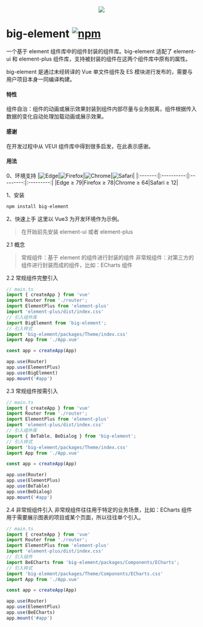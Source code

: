 <h1 align="center">
<img src="https://img.shields.io/badge/BE-big--element-42b883"/>
</h1>

# big-element <a href='https://www.npmjs.com/package/big-element'>![npm](https://img.shields.io/npm/v/big-element?color=42b883&style=for-the-badge)</a>

一个基于 element 组件库中的组件封装的组件库。big-element 适配了 element-ui 和 element-plus 组件库，支持被封装的组件在这两个组件库中原有的属性。

big-element 是通过未经转译的 Vue 单文件组件及 ES 模块进行发布的，需要与用户项目本身一同编译构建。

#### 特性

组件自治：组件的动画或展示效果封装到组件内部尽量与业务脱离，组件根据传入数据的变化自动处理加载动画或展示效果。

#### 感谢

在开发过程中从 VEUI 组件库中得到很多启发，在此表示感谢。

#### 用法

0、环境支持
|<img src="https://cdn.jsdelivr.net/npm/@browser-logos/edge/edge_32x32.png" alt="Edge">|![Firefox](https://cdn.jsdelivr.net/npm/@browser-logos/firefox/firefox_32x32.png)|![Chrome](https://cdn.jsdelivr.net/npm/@browser-logos/chrome/chrome_32x32.png)|![Safari](https://cdn.jsdelivr.net/npm/@browser-logos/safari/safari_32x32.png)|
|:-------:|:----------:|:---------:|:---------:|
|Edge ≥ 79|Firefox ≥ 78|Chrome ≥ 64|Safari ≥ 12|

1、安装

```bash
npm install big-element
```

2、快速上手
这里以 Vue3 为开发环境作为示例。
> 在开始前先安装 element-ui 或者 element-plus

2.1 概念
>常规组件：基于 element 的组件进行封装的组件
>非常规组件：对第三方的组件进行封装而成的组件，比如：ECharts 组件

2.2 常规组件完整引入

```javascript
// main.ts
import { createApp } from 'vue'
import Router from './router';
import ElementPlus from 'element-plus'
import 'element-plus/dist/index.css'
// 引入组件库
import BigElement from 'big-element';
// 引入样式
import 'big-element/packages/Theme/index.css'
import App from './App.vue'

const app = createApp(App)

app.use(Router)
app.use(ElementPlus)
app.use(BigElement)
app.mount('#app')
```

2.3 常规组件按需引入

```javascript
// main.ts
import { createApp } from 'vue'
import Router from './router';
import ElementPlus from 'element-plus'
import 'element-plus/dist/index.css'
// 引入组件库
import { BeTable, BeDialog } from 'big-element';
// 引入样式
import 'big-element/packages/Theme/index.css'
import App from './App.vue'

const app = createApp(App)

app.use(Router)
app.use(ElementPlus)
app.use(BeTable)
app.use(BeDialog)
app.mount('#app')
```

2.4 非常规组件引入
非常规组件往往用于特定的业务场景，比如：ECharts 组件用于需要展示图表的项目或某个页面，所以往往单个引入。

```javascript
// main.ts
import { createApp } from 'vue'
import Router from './router';
import ElementPlus from 'element-plus'
import 'element-plus/dist/index.css'
// 引入组件
import BeECharts from 'big-element/packages/Components/ECharts';
// 引入样式
import 'big-element/packages/Theme/Components/ECharts.css'
import App from './App.vue'

const app = createApp(App)

app.use(Router)
app.use(ElementPlus)
app.use(BeECharts)
app.mount('#app')
```
